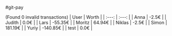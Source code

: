 #git-pay

(Found 0 invalid transactions)
| User | Worth |
| :---: | :---: |
| Anna | -2.5€ |
| Judith | 0.0€ |
| Lars | -55.35€ |
| Moritz | 64.94€ |
| Niklas | -2.5€ |
| Simon | 181.19€ |
| Yuriy | -140.85€ |
| test | 0.0€ |
